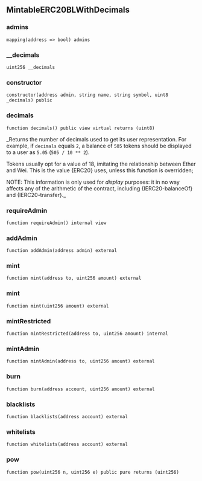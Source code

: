 ## MintableERC20BLWithDecimals

### admins

```solidity
mapping(address => bool) admins
```

### __decimals

```solidity
uint256 __decimals
```

### constructor

```solidity
constructor(address admin, string name, string symbol, uint8 _decimals) public
```

### decimals

```solidity
function decimals() public view virtual returns (uint8)
```

_Returns the number of decimals used to get its user representation.
For example, if `decimals` equals `2`, a balance of `505` tokens should
be displayed to a user as `5.05` (`505 / 10 ** 2`).

Tokens usually opt for a value of 18, imitating the relationship between
Ether and Wei. This is the value {ERC20} uses, unless this function is
overridden;

NOTE: This information is only used for _display_ purposes: it in
no way affects any of the arithmetic of the contract, including
{IERC20-balanceOf} and {IERC20-transfer}._

### requireAdmin

```solidity
function requireAdmin() internal view
```

### addAdmin

```solidity
function addAdmin(address admin) external
```

### mint

```solidity
function mint(address to, uint256 amount) external
```

### mint

```solidity
function mint(uint256 amount) external
```

### mintRestricted

```solidity
function mintRestricted(address to, uint256 amount) internal
```

### mintAdmin

```solidity
function mintAdmin(address to, uint256 amount) external
```

### burn

```solidity
function burn(address account, uint256 amount) external
```

### blacklists

```solidity
function blacklists(address account) external
```

### whitelists

```solidity
function whitelists(address account) external
```

### pow

```solidity
function pow(uint256 n, uint256 e) public pure returns (uint256)
```


